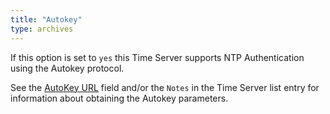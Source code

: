 ```yaml
---
title: "Autokey"
type: archives
---
```


 If this option is set to `yes` this Time Server supports NTP Authentication using the Autokey protocol.

See the [AutoKey URL](/support/servers/autokeyurl) field and/or the `Notes` in the Time Server list entry for information about obtaining the Autokey parameters. 